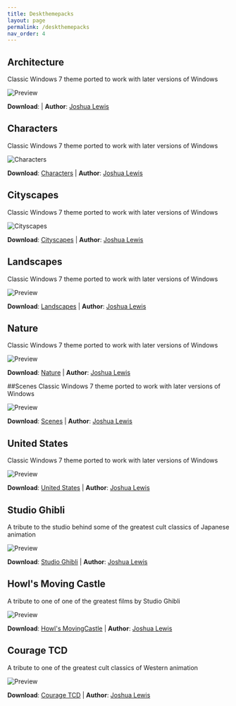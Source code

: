 ```yaml
---
title: Deskthemepacks
layout: page
permalink: /deskthemepacks
nav_order: 4
---
```


## Architecture
Classic Windows 7 theme ported to work with later versions of Windows

![Preview][ArchitecturePreview]

 **Download**:  | **Author**: [Joshua Lewis][PhantomNimbi]

## Characters 
Classic Windows 7 theme ported to work with later versions of Windows

![Characters][CharactersPreview]

 **Download**: [Characters][Characters] | **Author**: [Joshua Lewis][PhantomNimbi]

## Cityscapes
Classic Windows 7 theme ported to work with later versions of Windows

![Cityscapes][CityscapesPreview]

 **Download**: [Cityscapes][Cityscapes] | **Author**: [Joshua Lewis][PhantomNimbi]

## Landscapes
Classic Windows 7 theme ported to work with later versions of Windows

![Preview][LandscapesPreview]

 **Download**: [Landscapes][Landscapes] | **Author**: [Joshua Lewis][PhantomNimbi]

## Nature
Classic Windows 7 theme ported to work with later versions of Windows

![Preview][NaturePreview]

**Download**: [Nature][Nature] | **Author**: [Joshua Lewis][PhantomNimbi]

##Scenes
Classic Windows 7 theme ported to work with later versions of Windows

![Preview][ScenesPreview]

 **Download**: [Scenes][Scenes] | **Author**: [Joshua Lewis][PhantomNimbi]

## United States
Classic Windows 7 theme ported to work with later versions of Windows

![Preview][UnitedStatesPreview]

 **Download**: [United States][UnitedStates] | **Author**: [Joshua Lewis][PhantomNimbi]

## Studio Ghibli
A tribute to the studio behind some of the greatest cult classics of Japanese animation

![Preview][StudioGhibliPreview]

 **Download**:  [Studio Ghibli][StudioGhibli] | **Author**: [Joshua Lewis][PhantomNimbi]

## Howl's Moving Castle
A tribute to one of one of the greatest films by Studio Ghibli

![Preview][HowlsMovingCastlePreview]

 **Download**: [Howl's MovingCastle][HowlsMovingCastle] | **Author**: [Joshua Lewis][PhantomNimbi]


## Courage TCD
A tribute to one of the greatest cult classics of Western animation

![Preview][CourageTCDPreview]

 **Download**: [Courage TCD][CourageTCD] | **Author**: [Joshua Lewis][PhantomNimbi]



[PhantomNimbi]: https://github.com/PhantomNimbi

[Architecture]: https://github.com/TBR-Development/Windows-Deskthemepacks/tree/main/projects/Architecture/

[Characters]: https://github.com/TBR-Development/Windows-Deskthemepacks/tree/main/projects/Characters/

[Nature]: https://github.com/TBR-Development/Windows-Deskthemepacks/tree/main/projects/Nature/

[Scenes]: https://github.com/TBR-Development/Windows-Deskthemepacks/tree/main/projects/Scenes/

[Cityscapes]: https://github.com/TBR-Development/Windows-Deskthemepacks/tree/main/projects/Cityscapes/

[Landscapes]: https://github.com/TBR-Development/Windows-Deskthemepacks/tree/main/projects/Landscapes/

[UnitedStates]: https://github.com/TBR-Development/Windows-Deskthemepacks/tree/main/projects/United%20States/

[StudioGhibli]: https://github.com/TBR-Development/Windows-Deskthemepacks/tree/main/projects/Studii%20Ghibli/

[HowlsMovingCastle]: https://github.com/TBR-Development/Windows-Deskthemepacks/tree/main/projects/Howls%20Moving%20Castle/

[CourageTCD]: https://github.com/TBR-Development/Windows-Deskthemepacks/tree/main/projects/Courage%20TCD/

[ScenesPreview]: assets/images/Scenes.png

[CharactersPreview]: assets/images/Characters.png

[LandscapesPreview]: assets/images/Landscapes.png

[NaturePreview]: assets/images/Nature.png

[CityscapesPreview]: assets/images/Cityscapes.png

[ArchitecturePreview]: assets/images/Architecture.png

[UnitedStatesPreview]: assets/images/United%20States.png

[StudioGhibliPreview]: assets/images/Studio%20Ghibli.png

[HowlsMovingCastlePreview]: assets/images/Howls%20Moving%20Castle.png

[CourageTCDPreview]: assets/images/Courage%20TCD.png


